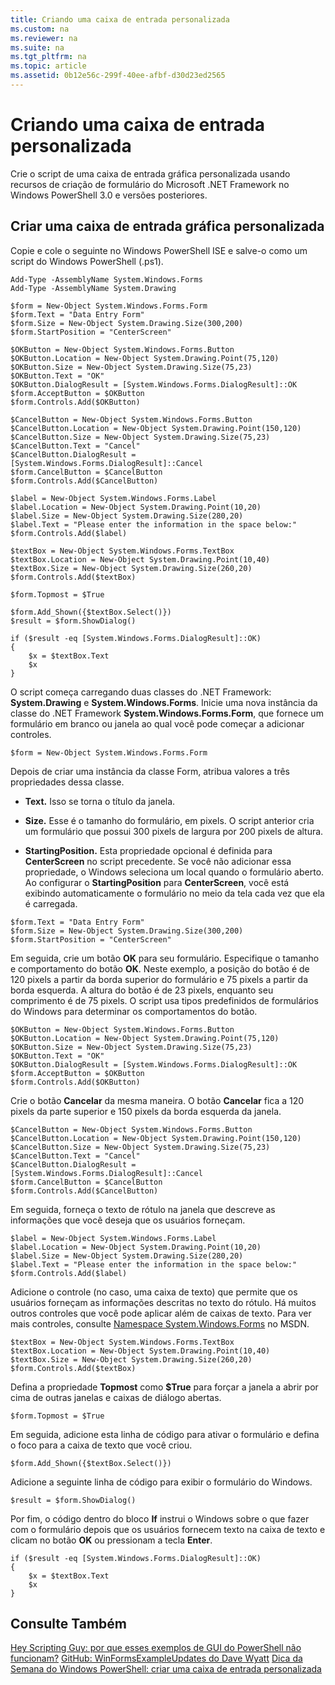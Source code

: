 ```yaml
---
title: Criando uma caixa de entrada personalizada
ms.custom: na
ms.reviewer: na
ms.suite: na
ms.tgt_pltfrm: na
ms.topic: article
ms.assetid: 0b12e56c-299f-40ee-afbf-d30d23ed2565
---
```

# Criando uma caixa de entrada personalizada
Crie o script de uma caixa de entrada gráfica personalizada usando recursos de criação de formulário do Microsoft .NET Framework no Windows PowerShell 3.0 e versões posteriores.

## Criar uma caixa de entrada gráfica personalizada
Copie e cole o seguinte no Windows PowerShell ISE e salve-o como um script do Windows PowerShell (.ps1).

```
Add-Type -AssemblyName System.Windows.Forms
Add-Type -AssemblyName System.Drawing

$form = New-Object System.Windows.Forms.Form 
$form.Text = "Data Entry Form"
$form.Size = New-Object System.Drawing.Size(300,200) 
$form.StartPosition = "CenterScreen"

$OKButton = New-Object System.Windows.Forms.Button
$OKButton.Location = New-Object System.Drawing.Point(75,120)
$OKButton.Size = New-Object System.Drawing.Size(75,23)
$OKButton.Text = "OK"
$OKButton.DialogResult = [System.Windows.Forms.DialogResult]::OK
$form.AcceptButton = $OKButton
$form.Controls.Add($OKButton)

$CancelButton = New-Object System.Windows.Forms.Button
$CancelButton.Location = New-Object System.Drawing.Point(150,120)
$CancelButton.Size = New-Object System.Drawing.Size(75,23)
$CancelButton.Text = "Cancel"
$CancelButton.DialogResult = [System.Windows.Forms.DialogResult]::Cancel
$form.CancelButton = $CancelButton
$form.Controls.Add($CancelButton)

$label = New-Object System.Windows.Forms.Label
$label.Location = New-Object System.Drawing.Point(10,20) 
$label.Size = New-Object System.Drawing.Size(280,20) 
$label.Text = "Please enter the information in the space below:"
$form.Controls.Add($label) 

$textBox = New-Object System.Windows.Forms.TextBox 
$textBox.Location = New-Object System.Drawing.Point(10,40) 
$textBox.Size = New-Object System.Drawing.Size(260,20) 
$form.Controls.Add($textBox) 

$form.Topmost = $True

$form.Add_Shown({$textBox.Select()})
$result = $form.ShowDialog()

if ($result -eq [System.Windows.Forms.DialogResult]::OK)
{
    $x = $textBox.Text
    $x
}
```

O script começa carregando duas classes do .NET Framework: **System.Drawing** e **System.Windows.Forms**. Inicie uma nova instância da classe do .NET Framework **System.Windows.Forms.Form**, que fornece um formulário em branco ou janela ao qual você pode começar a adicionar controles.

```
$form = New-Object System.Windows.Forms.Form
```

Depois de criar uma instância da classe Form, atribua valores a três propriedades dessa classe.

-   **Text.** Isso se torna o título da janela.

-   **Size.** Esse é o tamanho do formulário, em pixels. O script anterior cria um formulário que possui 300 pixels de largura por 200 pixels de altura.

-   **StartingPosition.** Esta propriedade opcional é definida para **CenterScreen** no script precedente. Se você não adicionar essa propriedade, o Windows seleciona um local quando o formulário aberto. Ao configurar o **StartingPosition** para **CenterScreen**, você está exibindo automaticamente o formulário no meio da tela cada vez que ela é carregada.

```
$form.Text = "Data Entry Form"
$form.Size = New-Object System.Drawing.Size(300,200) 
$form.StartPosition = "CenterScreen"
```

Em seguida, crie um botão **OK** para seu formulário. Especifique o tamanho e comportamento do botão **OK**. Neste exemplo, a posição do botão é de 120 pixels a partir da borda superior do formulário e 75 pixels a partir da borda esquerda. A altura do botão é de 23 pixels, enquanto seu comprimento é de 75 pixels. O script usa tipos predefinidos de formulários do Windows para determinar os comportamentos do botão.

```
$OKButton = New-Object System.Windows.Forms.Button
$OKButton.Location = New-Object System.Drawing.Point(75,120)
$OKButton.Size = New-Object System.Drawing.Size(75,23)
$OKButton.Text = "OK"
$OKButton.DialogResult = [System.Windows.Forms.DialogResult]::OK
$form.AcceptButton = $OKButton
$form.Controls.Add($OKButton)
```

Crie o botão **Cancelar** da mesma maneira. O botão **Cancelar** fica a 120 pixels da parte superior e 150 pixels da borda esquerda da janela.

```
$CancelButton = New-Object System.Windows.Forms.Button
$CancelButton.Location = New-Object System.Drawing.Point(150,120)
$CancelButton.Size = New-Object System.Drawing.Size(75,23)
$CancelButton.Text = "Cancel"
$CancelButton.DialogResult = [System.Windows.Forms.DialogResult]::Cancel
$form.CancelButton = $CancelButton
$form.Controls.Add($CancelButton)
```

Em seguida, forneça o texto de rótulo na janela que descreve as informações que você deseja que os usuários forneçam.

```
$label = New-Object System.Windows.Forms.Label
$label.Location = New-Object System.Drawing.Point(10,20) 
$label.Size = New-Object System.Drawing.Size(280,20) 
$label.Text = "Please enter the information in the space below:"
$form.Controls.Add($label)
```

Adicione o controle (no caso, uma caixa de texto) que permite que os usuários forneçam as informações descritas no texto do rótulo. Há muitos outros controles que você pode aplicar além de caixas de texto. Para ver mais controles, consulte [Namespace System.Windows.Forms](http://msdn.microsoft.com/library/k50ex0x9(v=vs.110).aspx) no MSDN.

```
$textBox = New-Object System.Windows.Forms.TextBox 
$textBox.Location = New-Object System.Drawing.Point(10,40) 
$textBox.Size = New-Object System.Drawing.Size(260,20) 
$form.Controls.Add($textBox)
```

Defina a propriedade **Topmost** como **$True** para forçar a janela a abrir por cima de outras janelas e caixas de diálogo abertas.

```
$form.Topmost = $True
```

Em seguida, adicione esta linha de código para ativar o formulário e defina o foco para a caixa de texto que você criou.

```
$form.Add_Shown({$textBox.Select()})
```

Adicione a seguinte linha de código para exibir o formulário do Windows.

```
$result = $form.ShowDialog()
```

Por fim, o código dentro do bloco **If** instrui o Windows sobre o que fazer com o formulário depois que os usuários fornecem texto na caixa de texto e clicam no botão **OK** ou pressionam a tecla **Enter**.

```
if ($result -eq [System.Windows.Forms.DialogResult]::OK)
{
    $x = $textBox.Text
    $x
}
```

## Consulte Também
[Hey Scripting Guy: por que esses exemplos de GUI do PowerShell não funcionam?](http://go.microsoft.com/fwlink/?LinkId=506644)
[GitHub: WinFormsExampleUpdates do Dave Wyatt](https://github.com/dlwyatt/WinFormsExampleUpdates)
[Dica da Semana do Windows PowerShell: criar uma caixa de entrada personalizada](http://technet.microsoft.com/library/ff730941.aspx)



<!--HONumber=Apr16_HO1-->


